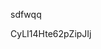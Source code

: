sdfwqq













































































CyLI14Hte62pZipJIj

